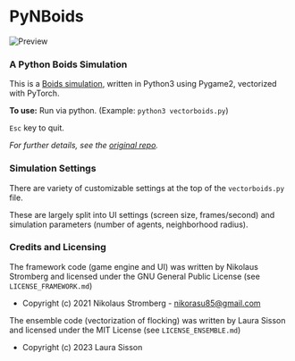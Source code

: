 # PyNBoids
![Preview](preview.gif "Preview")

### A Python Boids Simulation
This is a [Boids simulation](https://en.wikipedia.org/wiki/Boids 
"Wikipedia"),
written in Python3 using Pygame2, vectorized with PyTorch.

**To use:** Run via python. (Example: `python3 vectorboids.py`)

`Esc` key to quit.

*For further details, see the [original repo](https://github.com/Nikorasu/PyNBoids).*

### Simulation Settings
There are variety of customizable settings at the top of the `vectorboids.py` file. 

These are largely split into UI settings (screen size, frames/second) and simulation parameters (number of agents, neighborhood radius).

### Credits and Licensing
The framework code (game engine and UI) was written by Nikolaus Stromberg and licensed under the GNU General Public License (see `LICENSE_FRAMEWORK.md`)
* Copyright (c) 2021  Nikolaus Stromberg - nikorasu85@gmail.com

The ensemble code (vectorization of flocking) was written by Laura Sisson and licensed under the MIT License  (see `LICENSE_ENSEMBLE.md`)
* Copyright (c) 2023  Laura Sisson

